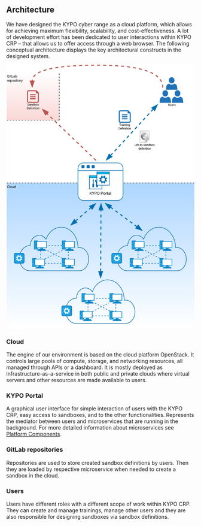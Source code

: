 ## Architecture
We have designed the KYPO cyber range as a cloud platform, which allows for achieving maximum flexibility, scalability, and cost-effectiveness. A lot of development effort has been dedicated to user interactions within KYPO CRP – that allows us to offer access through a web browser. The following conceptual architecture displays the key architectural constructs in the designed system.


![KYPO-portal-diagram](../img/KYPO-portal-diagram.png)

### Cloud
The engine of our environment is based on the cloud platform OpenStack. It controls large pools of compute, storage, and networking resources, all managed through APIs or a dashboard. It is mostly deployed as infrastructure-as-a-service in both public and private clouds where virtual servers and other resources are made available to users.

### KYPO Portal
A graphical user interface for simple interaction of users with the KYPO CRP, easy access to sandboxes, and to the other functionalities. Represents the mediator between users and microservices that are running in the background. For more detailed information about microservices see [Platform Components](../../operation-guide/platform-components/). 

### GitLab repositories 
Repositories are used to store created sandbox definitions by users. Then they are loaded by respective microservice when needed to create a sandbox in the cloud. 

### Users  
Users have different roles with a different scope of work within KYPO CRP. They can create and manage trainings, manage other users and they are also responsible for designing sandboxes via sandbox definitions. 

